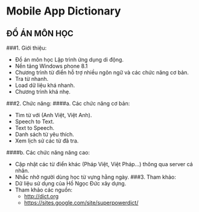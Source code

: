 # Mobile App Dictionary

## ĐỒ ÁN MÔN HỌC
###1. Giới thiệu:
- Đồ án môn học Lập trình ứng dụng di động.
- Nền tảng Windows phone 8.1
- Chương trình từ điển hỗ trợ nhiều ngôn ngữ và các chức năng cơ bản.
- Tra từ nhanh.
- Load dữ liệu khá nhanh.
- Chương trình khá nhẹ.

###2. Chức năng:
####a. Các chức năng cơ bản:
- Tìm từ với (Anh Việt, Việt Anh).
- Speech to Text.
- Text to Speech.
- Danh sách từ yêu thích.
- Xem lịch sử các từ đã tra.

####b. Các chức năng nâng cao:
- Cập nhật các từ điển khác (Pháp Việt, Việt Pháp...) thông qua server cá nhân.
- Nhắc nhở người dùng học từ vựng hằng ngày.
###3. Tham khảo:
- Dữ liệu sử dụng của Hồ Ngọc Đức xây dựng.
- Tham khảo các nguồn:
  + http://dict.org
  + https://sites.google.com/site/superpowerdict/


